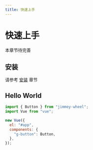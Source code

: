 ```yaml
---
title: 快速上手
---
```


# 快速上手

本章节待完善

## 安装

请参考 [安装](../install/) 章节

## Hello World

```javascript
import { Button } from "jimmey-wheel";
import Vue from "vue";

new Vue({
  el: "#app",
  components: {
    "g-button": Button,
  },
});
```

